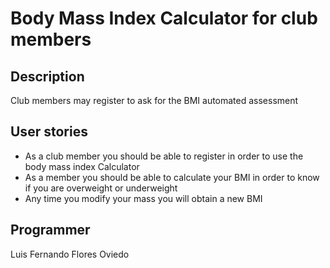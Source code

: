 # Body Mass Index Calculator for club members

## Description
Club members may register to ask for the BMI automated assessment  

## User stories
* As a club member you should be able to register in order to use the body mass index Calculator
* As a member you should be able to calculate your BMI in order to know if you are overweight or underweight
* Any time you modify your mass you will obtain a new BMI

## Programmer
Luis Fernando Flores Oviedo
